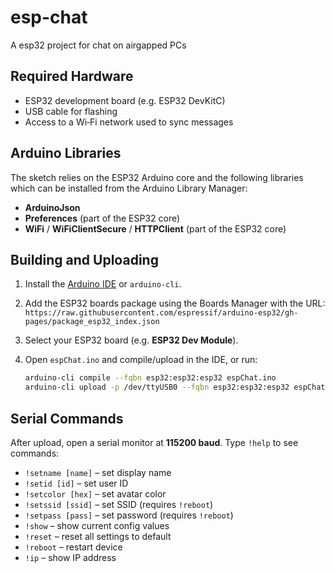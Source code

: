 # esp-chat
A esp32 project for chat on airgapped PCs

## Required Hardware
* ESP32 development board (e.g. ESP32 DevKitC)
* USB cable for flashing
* Access to a Wi‑Fi network used to sync messages

## Arduino Libraries
The sketch relies on the ESP32 Arduino core and the following libraries which can be installed from the Arduino Library Manager:

* **ArduinoJson**
* **Preferences** (part of the ESP32 core)
* **WiFi** / **WiFiClientSecure** / **HTTPClient** (part of the ESP32 core)

## Building and Uploading
1. Install the [Arduino IDE](https://www.arduino.cc/en/software) or `arduino-cli`.
2. Add the ESP32 boards package using the Boards Manager with the URL:
   `https://raw.githubusercontent.com/espressif/arduino-esp32/gh-pages/package_esp32_index.json`
3. Select your ESP32 board (e.g. **ESP32 Dev Module**).
4. Open `espChat.ino` and compile/upload in the IDE, or run:

   ```bash
   arduino-cli compile --fqbn esp32:esp32:esp32 espChat.ino
   arduino-cli upload -p /dev/ttyUSB0 --fqbn esp32:esp32:esp32 espChat.ino
   ```

## Serial Commands
After upload, open a serial monitor at **115200 baud**. Type `!help` to see commands:

* `!setname [name]` – set display name
* `!setid [id]` – set user ID
* `!setcolor [hex]` – set avatar color
* `!setssid [ssid]` – set SSID (requires `!reboot`)
* `!setpass [pass]` – set password (requires `!reboot`)
* `!show` – show current config values
* `!reset` – reset all settings to default
* `!reboot` – restart device
* `!ip` – show IP address
